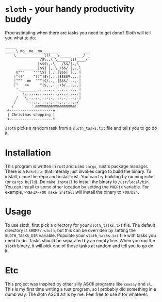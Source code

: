 # `sloth` - your handy productivity buddy

Procrastinating when there are tasks you need to get done? Sloth will tell you what to do:

```
_____
____ \_mo__mo__mo_   ___             __
    \_____________lll__ \_____   ___/ _
                /$\,.\ \______lll____/
               |$$$\,.\   /$$/|.,\
      _________|$$| |,.\ /$$/ |,.,l
     y"""    """\$| |.,.|$$$| |.,.|
    |"()"    "()"|$\|,.,|$$$$V.,.,|
    |"""  oo  """|$/,.,.|$$$/.,.,.|
    |"   >=     "|y,.,.,.\$/.,.,.,|
     '.________.;.,.,.,.,.,.,.,.,.|
        \,.,.,.,.,.,.,.,.,.,.,.,.,|
     /   \,.,.,.,.,.,.,.,.,.,.,.,.|
    /     '..,.,.,.,.,.,.,.,.,.,./
   /        '.mmmmmmmmmmmmmmmmmm!
 +--------------------+
 | Christmas shopping |
 +--------------------+
```

`sloth` picks a random task from a `sloth_tasks.txt` file and tells you to go do it.

# Installation

This program is written in rust and uses `cargo`, rust's package manager.
There is a `Makefile` that interally just invokes cargo to build the binary.
To install, clone the repo and install rust.
You can try building by running `make` (or `cargo build`).
Do `make install` to install the binary to `/usr/local/bin`.
You can install to some other location by setting the `PREFIX` variable.
For example, `PREFIX=FOO make install` will install the binary to `FOO/bin`.

# Usage

To use sloth, first pick a directory for your `sloth_tasks.txt` file.
The default directory is `$HOME/.sloth`, but this can be overriden by setting the `SLOTH_TASKS_DIR` variable.
Populate your `sloth_tasks.txt` file with tasks you need to do.
Tasks should be separated by an empty line.
When you run the `sloth` binary, it will pick one of these tasks at random and tell you to go do it.

# Etc

This project was inspired by other silly ASCII programs like `cowsay` and `sl`.
This is my first time writing a rust program, so I probably did something in a dumb way.
The sloth ASCII art is by me.
Feel free to use it for whatever.
